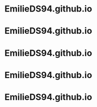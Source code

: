 # EmilieDS94.github.io
# EmilieDS94.github.io
# EmilieDS94.github.io
# EmilieDS94.github.io
# EmilieDS94.github.io
